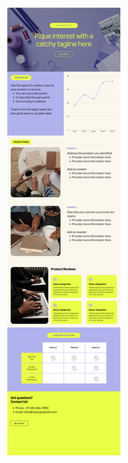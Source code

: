 ![template](https://raw.githubusercontent.com/ShriIraCatalog/resources-two/refs/heads/master/2025/04/20/20250420033226.png)
